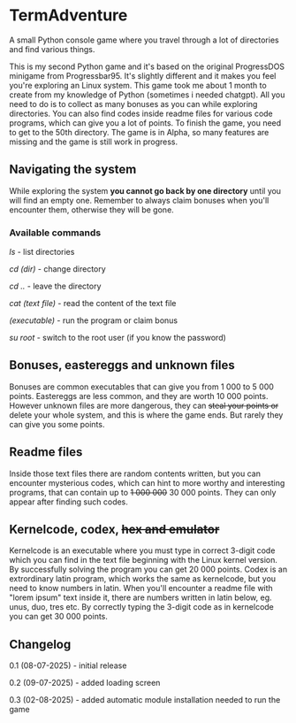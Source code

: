 # TermAdventure
A small Python console game where you travel through a lot of directories and find various things.

This is my second Python game and it's based on the original ProgressDOS minigame from Progressbar95. It's slightly different and it makes you feel you're exploring an Linux system. This game took me about 1 month to create from my knowledge of Python (sometimes i needed chatgpt). All you need to do is to collect as many bonuses as you can while exploring directories. You can also find codes inside readme files for various code programs, which can give you a lot of points. To finish the game, you need to get to the 50th directory. The game is in Alpha, so many features are missing and the game is still work in progress.
## Navigating the system
While exploring the system **you cannot go back by one directory** until you will find an empty one. Remember to always claim bonuses when you'll encounter them, otherwise they will be gone.
### Available commands
_ls_ - list directories

_cd (dir)_ - change directory

_cd .._ - leave the directory

_cat (text file)_ - read the content of the text file

_(executable)_ - run the program or claim bonus

_su root_ - switch to the root user (if you know the password)
## Bonuses, eastereggs and unknown files
Bonuses are common executables that can give you from 1 000 to 5 000 points. Eastereggs are less common, and they are worth 10 000 points. However unknown files are more dangerous, they can ~~steal your points or~~ delete your whole system, and this is where the game ends. But rarely they can give you some points.
## Readme files
Inside those text files there are random contents written, but you can encounter mysterious codes, which can hint to more worthy and interesting programs, that can contain up to ~~1 000 000~~ 30 000 points. They can only appear after finding such codes.
## Kernelcode, codex, ~~hex and emulator~~
Kernelcode is an executable where you must type in correct 3-digit code which you can find in the text file beginning with the Linux kernel version. By successfully solving the program you can get 20 000 points. Codex is an extrordinary latin program, which works the same as kernelcode, but you need to know numbers in latin. When you'll encounter a readme file with "lorem ipsum" text inside it, there are numbers written in latin below, eg. unus, duo, tres etc. By correctly typing the 3-digit code as in kernelcode you can get 30 000 points.
## Changelog
0.1 (08-07-2025) - initial release

0.2 (09-07-2025) - added loading screen

0.3 (02-08-2025) - added automatic module installation needed to run the game
